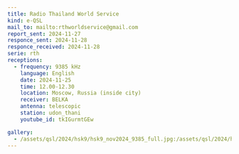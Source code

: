 ```yaml
---
title: Radio Thailand World Service
kind: e-QSL
mail_to: mailto:rthworldservice@gmail.com
report_sent: 2024-11-27
responce_sent: 2024-11-28
responce_received: 2024-11-28
serie: rth
receptions:
  - frequency: 9385 kHz
    language: English
    date: 2024-11-25
    time: 12.00-12.30
    location: Moscow, Russia (inside city)
    receiver: BELKA
    antenna: telescopic
    station: udon_thani
    youtube_id: tkIGurmtGEw

gallery:
  - /assets/qsl/2024/hsk9/hsk9_nov2024_9385_full.jpg:/assets/qsl/2024/hsk9/hsk9_nov2024_9385_small.jpg
---
```

